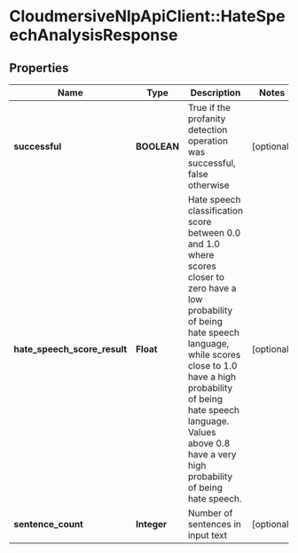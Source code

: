 # CloudmersiveNlpApiClient::HateSpeechAnalysisResponse

## Properties
Name | Type | Description | Notes
------------ | ------------- | ------------- | -------------
**successful** | **BOOLEAN** | True if the profanity detection operation was successful, false otherwise | [optional] 
**hate_speech_score_result** | **Float** | Hate speech classification score between 0.0 and 1.0 where scores closer to zero have a low probability of being hate speech language, while scores close to 1.0 have a high probability of being hate speech language.  Values above 0.8 have a very high probability of being hate speech. | [optional] 
**sentence_count** | **Integer** | Number of sentences in input text | [optional] 


